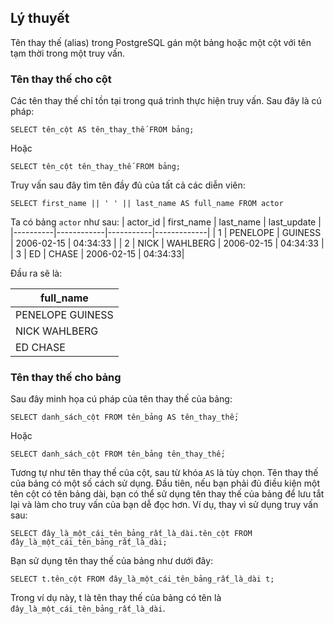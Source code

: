 ## Lý thuyết
Tên thay thế (alias) trong PostgreSQL gán một bảng hoặc một cột với tên tạm thời trong một truy vấn.

### Tên thay thế cho cột
Các tên thay thế chỉ tồn tại trong quá trình thực hiện truy vấn. Sau đây là cú pháp:

`SELECT tên_cột AS tên_thay_thế FROM bảng;`

Hoặc 

`SELECT tên_cột tên_thay_thế FROM bảng;`

Truy vấn sau đây tìm tên đầy đủ của tất cả các diễn viên:

`SELECT first_name || ' ' || last_name AS full_name FROM actor`

Ta có bảng `actor` như sau:
| actor_id | first_name	| last_name	| last_update |
|----------|------------|-----------|-------------|
| 1	| PENELOPE | GUINESS | 2006-02-15 | 04:34:33 |
| 2	| NICK | WAHLBERG | 2006-02-15 | 04:34:33 |
| 3	| ED | CHASE | 2006-02-15 | 04:34:33| 

Đầu ra sẽ là:

| full_name | 
|-----------|
| PENELOPE GUINESS | 
| NICK WAHLBERG | 
| ED CHASE | 

### Tên thay thế cho bảng
Sau đây minh họa cú pháp của tên thay thế của bảng:

`SELECT danh_sách_cột FROM tên_bảng AS tên_thay_thế;`

Hoặc

`SELECT danh_sách_cột FROM tên_bảng tên_thay_thế;`

Tương tự như tên thay thế của cột, sau từ khóa `AS` là tùy chọn. Tên thay thế của bảng có một số cách sử dụng. Đầu tiên, nếu bạn phải đủ điều kiện một tên cột có tên bảng dài, bạn có thể sử dụng tên thay thế của bảng để lưu tắt lại và làm cho truy vấn của bạn dễ đọc hơn. Ví dụ, thay vì sử dụng truy vấn sau:

`SELECT đây_là_một_cái_tên_bảng_rất_là_dài.tên_cột FROM đây_là_một_cái_tên_bảng_rất_là_dài;`

Bạn sử dụng tên thay thế của bảng như dưới đây:

`SELECT t.tên_cột FROM đây_là_một_cái_tên_bảng_rất_là_dài t;`

Trong ví dụ này, t là tên thay thế của bảng có tên là `đây_là_một_cái_tên_bảng_rất_là_dài`.
